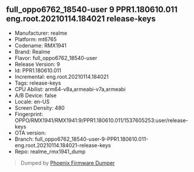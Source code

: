 ## full_oppo6762_18540-user 9 PPR1.180610.011 eng.root.20210114.184021 release-keys
- Manufacturer: realme
- Platform: mt6765
- Codename: RMX1941
- Brand: Realme
- Flavor: full_oppo6762_18540-user
- Release Version: 9
- Id: PPR1.180610.011
- Incremental: eng.root.20210114.184021
- Tags: release-keys
- CPU Abilist: arm64-v8a,armeabi-v7a,armeabi
- A/B Device: false
- Locale: en-US
- Screen Density: 480
- Fingerprint: OPPO/RMX1941/RMX1941:9/PPR1.180610.011/1537605253:user/release-keys
- OTA version: 
- Branch: full_oppo6762_18540-user-9-PPR1.180610.011-eng.root.20210114.184021-release-keys
- Repo: realme_rmx1941_dump


>Dumped by [Phoenix Firmware Dumper](https://github.com/DroidDumps/phoenix_firmware_dumper)
